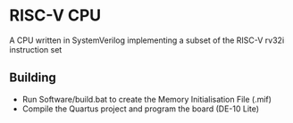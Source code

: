 # RISC-V CPU
A CPU written in SystemVerilog implementing a subset of the RISC-V rv32i instruction set

## Building
- Run Software/build.bat to create the Memory Initialisation File (.mif)
- Compile the Quartus project and program the board (DE-10 Lite)
